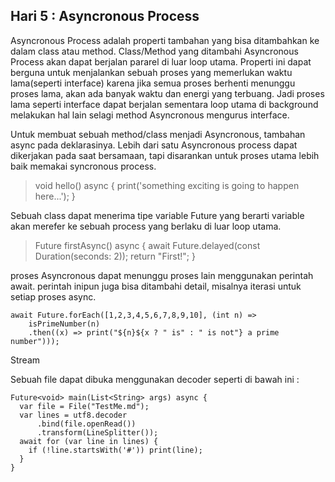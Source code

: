 ## Hari 5 : Asyncronous Process

Asyncronous Process adalah properti tambahan yang bisa ditambahkan ke dalam class atau method. Class/Method yang ditambahi Asyncronous Process akan dapat berjalan pararel di luar loop utama. Properti ini dapat berguna untuk menjalankan sebuah proses yang memerlukan waktu lama(seperti interface) karena jika semua proses berhenti menunggu proses lama, akan ada banyak waktu dan energi yang terbuang. Jadi proses lama seperti interface dapat berjalan sementara loop utama di background melakukan hal lain selagi method Asyncronous mengurus interface.

Untuk membuat sebuah method/class menjadi Asyncronous, tambahan async pada deklarasinya. Lebih dari satu Asyncronous process dapat dikerjakan pada saat bersamaan, tapi disarankan untuk proses utama lebih baik memakai syncronous process.
>void hello() async {
  print('something exciting is going to happen here...');
}

Sebuah class dapat menerima tipe variable Future yang berarti variable akan merefer ke sebuah process yang berlaku di luar loop utama.

>Future<String> firstAsync() async {
  await Future<String>.delayed(const Duration(seconds: 2));
  return "First!";
}

proses Asyncronous dapat menunggu proses lain menggunakan perintah await. perintah inipun juga bisa ditambahi detail, misalnya iterasi untuk setiap proses async.

```
await Future.forEach([1,2,3,4,5,6,7,8,9,10], (int n) => 
    isPrimeNumber(n)
    .then((x) => print("${n}${x ? " is" : " is not"} a prime number")));
```

Stream



Sebuah file dapat dibuka menggunakan decoder seperti di bawah ini :
```
Future<void> main(List<String> args) async {
  var file = File("TestMe.md");
  var lines = utf8.decoder
      .bind(file.openRead())
      .transform(LineSplitter());
  await for (var line in lines) {
    if (!line.startsWith('#')) print(line);
  }
}
```
